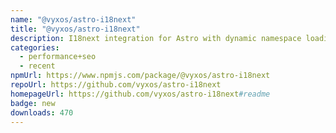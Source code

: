 ```yaml
---
name: "@vyxos/astro-i18next"
title: "@vyxos/astro-i18next"
description: I18next integration for Astro with dynamic namespace loading.
categories:
  - performance+seo
  - recent
npmUrl: https://www.npmjs.com/package/@vyxos/astro-i18next
repoUrl: https://github.com/vyxos/astro-i18next
homepageUrl: https://github.com/vyxos/astro-i18next#readme
badge: new
downloads: 470
---
```

